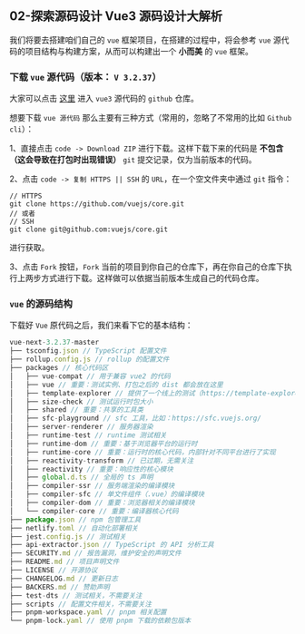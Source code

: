 ## 02-探索源码设计 Vue3 源码设计大解析

我们将要去搭建咱们自己的 `vue` 框架项目，在搭建的过程中，将会参考 `vue` 源代码的项目结构与构建方案，从而可以构建出一个 **小而美** 的 `vue` 框架。

### 下载 `vue` 源代码（版本： `V 3.2.37`）

大家可以点击 [这里](https://github.com/vuejs/core) 进入 `vue3` 源代码的 `github` 仓库。

想要下载 `vue 源代码` 那么主要有三种方式（常用的，忽略了不常用的比如 `Github cli`）：

1、直接点击 `code -> Download ZIP` 进行下载。这样下载下来的代码是 **不包含（这会导致在打包时出现错误）** `git` 提交记录，仅为当前版本的代码。

2、点击 `code -> 复制 HTTPS || SSH` 的 `URL`，在一个空文件夹中通过 `git` 指令：

```shell
// HTTPS
git clone https://github.com/vuejs/core.git
// 或者
// SSH
git clone git@github.com:vuejs/core.git
```

进行获取。

3、点击 `Fork` 按钮，`Fork` 当前的项目到你自己的仓库下，再在你自己的仓库下执行上两步方式进行下载。这样做可以依据当前版本生成自己的代码仓库。

### `vue` 的源码结构

下载好 `Vue` 原代码之后，我们来看下它的基本结构：

```js
vue-next-3.2.37-master
├── tsconfig.json // TypeScript 配置文件
├── rollup.config.js // rollup 的配置文件
├── packages // 核心代码区
│   ├── vue-compat // 用于兼容 vue2 的代码
│   ├── vue // 重要：测试实例、打包之后的 dist 都会放在这里
│   ├── template-explorer // 提供了一个线上的测试（https://template-explorer.vuejs.org），用于把 tempalte 转化为 render
│   ├── size-check // 测试运行时包大小
│   ├── shared // 重要：共享的工具类
│   ├── sfc-playground // sfc 工具，比如：https://sfc.vuejs.org/
│   ├── server-renderer // 服务器渲染
│   ├── runtime-test // runtime 测试相关
│   ├── runtime-dom // 重要：基于浏览器平台的运行时
│   ├── runtime-core // 重要：运行时的核心代码，内部针对不同平台进行了实现
│   ├── reactivity-transform // 已过期，无需关注
│   ├── reactivity // 重要：响应性的核心模块
│   ├── global.d.ts // 全局的 ts 声明
│   ├── compiler-ssr // 服务端渲染的编译模块
│   ├── compiler-sfc // 单文件组件（.vue）的编译模块
│   ├── compiler-dom // 重要：浏览器相关的编译模块
│   └── compiler-core // 重要：编译器核心代码
├── package.json // npm 包管理工具
├── netlify.toml // 自动化部署相关
├── jest.config.js // 测试相关
├── api-extractor.json // TypeScript 的 API 分析工具
├── SECURITY.md // 报告漏洞，维护安全的声明文件
├── README.md // 项目声明文件
├── LICENSE // 开源协议
├── CHANGELOG.md // 更新日志
├── BACKERS.md // 赞助声明
├── test-dts // 测试相关，不需要关注
├── scripts // 配置文件相关，不需要关注
├── pnpm-workspace.yaml // pnpm 相关配置
└── pnpm-lock.yaml // 使用 pnpm 下载的依赖包版本
```
